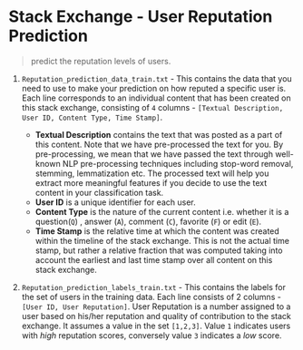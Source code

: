 # Stack Exchange - User Reputation Prediction

> predict the reputation levels of users.

1. `Reputation_prediction_data_train.txt` - This contains the data that you need to use to make your prediction on how reputed a specific user is. Each line corresponds to an individual content that has been created on this stack exchange, consisting of `4` columns - `[Textual Description, User ID, Content Type, Time Stamp]`. 

    - **Textual Description** contains the text that was posted as a part of this content. Note that we have pre-processed the text for you. By pre-processing, we mean that we have passed the text through well-known NLP pre-processing techniques including stop-word removal, stemming, lemmatization etc. The processed text will help you extract more meaningful features if you decide to use the text content in your classification task.
    - **User ID** is a unique identifier for each user. 
    - **Content Type** is the nature of the current content i.e. whether it is a question(`Q`) , answer (`A`), comment (`C`), favorite (`F`) or edit (`E`). 
    - **Time Stamp** is the relative time at which the content was created within the timeline of the stack exchange. This is not the actual time stamp, but rather a relative fraction that was computed taking into account the earliest and last time stamp over all content on this stack exchange.

2. `Reputation_prediction_labels_train.txt` - This contains the labels for the set of users in the training data. Each line consists of 2 columns - `[User ID, User Reputation]`. User Reputation is a number assigned to a user based on his/her reputation and quality of contribution to the stack exchange. It assumes a value in the set `[1,2,3]`. Value `1` indicates users with *high* reputation scores, conversely value `3` indicates a *low* score.

